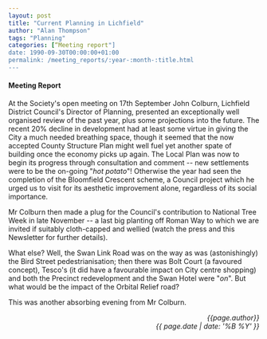 ```yaml
---
layout: post
title: "Current Planning in Lichfield"
author: "Alan Thompson"
tags: "Planning"
categories: [“Meeting report"]
date: 1990-09-30T00:00:00+01:00
permalink: /meeting_reports/:year-:month-:title.html
---
```

#### Meeting Report ####

At the Society's open meeting on 17th September John Colburn, Lichfield District Council's Director of Planning, presented an exceptionally well organised review of the past year, plus some projections into the future. The recent 20% decline in development had at least some virtue in giving the City a much needed breathing space, though it seemed that the now accepted County Structure Plan might well fuel yet another spate of building once the economy picks up again. The Local Plan was now to begin its progress through consultation and comment -- new settlements were to be the on-going "*hot potato*"! Otherwise the year had seen the completion of the Bloomfield Crescent scheme, a Council project which he urged us to visit for its aesthetic improvement alone, regardless of its social importance. 

Mr Colburn then made a plug for the Council's contribution to National Tree Week in late November -- a last big planting off Roman Way to which we are invited if suitably cloth-capped and wellied (watch the press and this Newsletter for further details). 

What else? Well, the Swan Link Road was on the way as was (astonishingly) the Bird Street pedestrianisation; then there was Bolt Court (a favoured concept), Tesco's (it did have a favourable impact on City centre shopping) and both the Precinct redevelopment and the Swan Hotel were "*on*". But what would be the impact of the Orbital Relief road? 

This was another absorbing evening from Mr Colburn. 

<p align="right"><i> {{page.author}} <br> {{ page.date | date: '%B %Y' }} </i></p>
